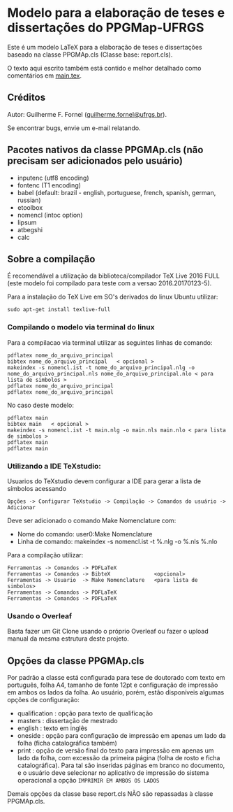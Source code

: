 # Modelo para a elaboração de teses e dissertações do PPGMap-UFRGS

Este é um modelo LaTeX para a elaboração de teses e dissertações baseado na classe PPGMAp.cls (Classe base: report.cls).

O texto aqui escrito também está contido e melhor detalhado como comentários em [main.tex](https://github.com/KehlRafael/modelo-PPGMap/blob/main/main.tex).

## Créditos
 Autor: Guilherme F. Fornel (guilherme.fornel@ufrgs.br).
 
 Se encontrar bugs, envie um e-mail relatando.

## Pacotes nativos da classe PPGMAp.cls (não precisam ser adicionados pelo usuário)	
 - inputenc (utf8 encoding)
 - fontenc  (T1 encoding)
 - babel    (default: brazil - english, portuguese, french, spanish, german, russian)
 - etoolbox
 - nomencl  (intoc option)
 - lipsum
 - atbegshi
 - calc

##	Sobre a compilação
 É recomendável a utilização da biblioteca/compilador TeX Live 2016 FULL (este modelo foi compilado para teste com a versao 2016.20170123-5).
 
 Para a instalação do TeX Live em SO's derivados do linux Ubuntu utilizar:
 ```
 sudo apt-get install texlive-full 
 ```
 
 ### Compilando o modelo via terminal do linux
 Para a compilacao via terminal utilizar as seguintes linhas de comando:
 ```
 pdflatex nome_do_arquivo_principal
 bibtex nome_do_arquivo_principal   < opcional >
 makeindex -s nomencl.ist -t nome_do_arquivo_principal.nlg -o nome_do_arquivo_principal.nls nome_do_arquivo_principal.nlo < para lista de simbolos >
 pdflatex nome_do_arquivo_principal
 pdflatex nome_do_arquivo_principal
 ```

 No caso deste modelo:
 ```
 pdflatex main
 bibtex main   < opcional >
 makeindex -s nomencl.ist -t main.nlg -o main.nls main.nlo < para lista de simbolos >
 pdflatex main
 pdflatex main		
 ```
 ### Utilizando a IDE TeXstudio:
 Usuarios do TeXstudio devem configurar a IDE para gerar a lista de símbolos acessando
 ```
 Opções -> Configurar TeXstudio -> Compilação -> Comandos do usuário -> Adicionar
 ```
 
 Deve ser adicionado o comando Make Nomenclature com:
 - Nome do comando:  user0:Make Nomenclature
 - Linha de comando: makeindex -s nomencl.ist -t %.nlg -o %.nls %.nlo
 
 Para a compilação utilizar:
 ```
 Ferramentas -> Comandos -> PDFLaTeX
 Ferramentas -> Comandos -> BibteX              <opcional>
 Ferramentas -> Usuario  -> Make Nomenclature   <para lista de simbolos>
 Ferramentas -> Comandos -> PDFLaTeX
 Ferramentas -> Comandos -> PDFLaTeX
 ```
 
 ### Usando o Overleaf
 Basta fazer um Git Clone usando o próprio Overleaf ou fazer o upload manual da mesma estrutura deste projeto.

 ## Opções da classe PPGMAp.cls
 Por padrão a classe está configurada para tese de doutorado com texto em português, folha A4,
 tamanho de fonte 12pt e configuração de impressão em ambos os lados da folha.
 Ao usuário, porém, estão disponíveis algumas opções de configuração:

 - qualification : opção para texto de qualificação
 - masters : dissertação de mestrado
 - english : texto em inglês
 - oneside : opção para configuração de impressão em apenas um lado da folha (ficha catalográfica também)
 - print : opção de versão final do texto para impressão em apenas um lado da folha,
 com excessão da primeira página (folha de rosto e ficha catalográfica). Para tal são inseridas páginas em
 branco no documento, e o usuário deve selecionar no aplicativo de impressão do sistema operacional a opção `IMPRIMIR EM AMBOS OS LADOS`
 
 Demais opções da classe base report.cls NÃO são repassadas à classe PPGMAp.cls.
